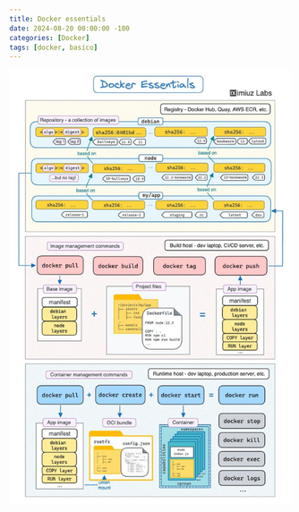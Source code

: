 ```yaml
---
title: Docker essentials
date: 2024-08-20 00:00:00 -100
categories: [Docker]
tags: [docker, basico]
---
```


![Docker essentials](../IMG/docker/GQcB-pIXAAA9PtJ.jpeg)
